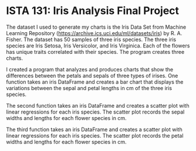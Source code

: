 # ISTA 131: Iris Analysis Final Project
The dataset I used to generate my charts is the Iris Data Set from Machine Learning Repository (https://archive.ics.uci.edu/ml/datasets/iris) by R. A. Fisher. The dataset has 50 samples of three iris species. The three iris species are Iris Setosa, Iris Versicolor, and Iris Virginica. Each of the flowers has unique traits correlated with their species. The program creates three charts.

I created a program that analyzes and produces charts that show the differences between the petals and sepals of three types of irises. One function takes an iris DataFrame and creates a bar chart that displays the variations between the sepal and petal lengths in cm of the three iris species.

The second function takes an iris DataFrame and creates a scatter plot with linear regressions for each iris species. The scatter plot records the sepal widths and lengths for each flower species in cm.

The third function takes an iris DataFrame and creates a scatter plot with linear regressions for each iris species. The scatter plot records the petal widths and lengths for each flower species in cm.
